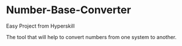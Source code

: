 # Number-Base-Converter

Easy Project from Hyperskill

The tool that will help to convert numbers from one system to another.

